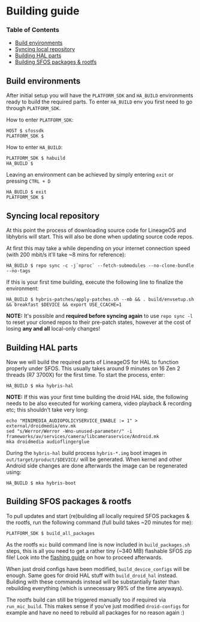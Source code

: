 # Building guide

### Table of Contents
* [Build environments](#build-environments)
* [Syncing local repository](#syncing-local-repository)
* [Building HAL parts](#building-hal-parts)
* [Building SFOS packages & rootfs](#building-sfos-packages-rootfs)

## Build environments

After initial setup you will have the `PLATFORM_SDK` and `HA_BUILD` environments ready to build the required parts. To enter `HA_BUILD` env you first need to go through `PLATFORM_SDK`.

How to enter `PLATFORM_SDK`:
```
HOST $ sfossdk
PLATFORM_SDK $
```

How to enter `HA_BUILD`:
```
PLATFORM_SDK $ habuild
HA_BUILD $
```

Leaving an environment can be achieved by simply entering `exit` or pressing `CTRL + D`
```
HA_BUILD $ exit
PLATFORM_SDK $
```

## Syncing local repository

At this point the process of downloading source code for LineageOS and libhybris will start. This will also be done when updating source code repos.

At first this may take a while depending on your internet connection speed (with 200 mbit/s it'll take ~8 mins for reference):
```
HA_BUILD $ repo sync -c -j`nproc` --fetch-submodules --no-clone-bundle --no-tags
```

If this is your first time building, execute the following line to finalize the environment:
```
HA_BUILD $ hybris-patches/apply-patches.sh --mb && . build/envsetup.sh && breakfast $DEVICE && export USE_CCACHE=1
```

**NOTE:** It's possible and **required before syncing again** to use `repo sync -l` to reset your cloned repos to their pre-patch states, however at the cost of losing **any and all** local-only changes!

## Building HAL parts

Now we will build the required parts of LineageOS for HAL to function properly under SFOS. This usually takes around 9 minutes on 16 Zen 2 threads (R7 3700X) for the first time. To start the process, enter:
```
HA_BUILD $ mka hybris-hal
```

**NOTE:** If this was your first time building the droid HAL side, the following needs to be also executed for working camera, video playback & recording etc; this shouldn't take very long:
```
echo "MINIMEDIA_AUDIOPOLICYSERVICE_ENABLE := 1" > external/droidmedia/env.mk
sed "s/Werror/Werror -Wno-unused-parameter/" -i frameworks/av/services/camera/libcameraservice/Android.mk
mka droidmedia audioflingerglue
```

During the `hybris-hal` build process `hybris-*.img` boot images in `out/target/product/$DEVICE/` will be generated. When kernel and other Android side changes are done afterwards the image can be regenerated using:
```
HA_BUILD $ mka hybris-boot
```

## Building SFOS packages & rootfs<a name="building-sfos-packages-rootfs"></a>

To pull updates and start (re)building all locally required SFOS packages & the rootfs, run the following command (full build takes ~20 minutes for me):
```
PLATFORM_SDK $ build_all_packages
```

As the rootfs `mic` build command line is now included in `build_packages.sh` steps, this is all you need to get a rather tiny (~340 MB) flashable SFOS zip file! Look into the [flashing guide](FLASHING.md) on how to proceed afterwards.

When just droid configs have been modified, `build_device_configs` will be enough. Same goes for droid HAL stuff with `build_droid_hal` instead. Building with these commands instead will be substantially faster than rebuilding everything (which is unnecessary 99% of the time anyways).

The rootfs build can still be triggered manually too if required via `run_mic_build`. This makes sense if you've just modified `droid-configs` for example and have no need to rebuild all packages for no reason again :)
